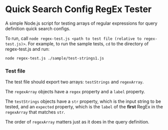 # Quick Search Config RegEx Tester
A simple Node.js script for testing arrays of regular expressions for query definition quick search configs.

To run, call `node regex-test.js <path to test file (relative to regex-test.js)>`.  For example, to run the sample tests, `cd` to the directory of regex-test.js and run:
```
node regex-test.js ./sample/test-strings1.js
```
### Test file
The test file should export two arrays: `testStrings` and `regexArray`.  

The `regexArray` objects have a `regex` property and a `label` property.  

The `testStrings` objects have a `str` property, which is the input string to be tested, and an `expected` property, which is the `label` of the **first** RegEx in the `regexArray` that matches `str`.

The order of `regexArray` matters just as it does in the query definition.

